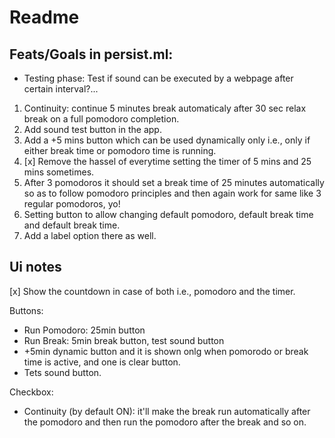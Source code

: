 # Readme

## Feats/Goals in persist.ml:

- Testing phase: Test if sound can be executed by a webpage after certain interval?...

1. Continuity: continue 5 minutes break automaticaly after 30 sec relax break on a full pomodoro completion.
2. Add sound test button in the app.
3. Add a +5 mins button which can be used dynamically only i.e., only if either break time or pomodoro time is running.
4. [x] Remove the hassel of everytime setting the timer of 5 mins and 25 mins sometimes.
5. After 3 pomodoros it should set a break time of 25 minutes automatically so as to follow pomodoro principles and then again work for same like 3 regular pomodoros, yo!
6. Setting button to allow changing default pomodoro, default break time and default break time.
7. Add a label option there as well.

## Ui notes

[x] Show the countdown in case of both i.e., pomodoro and the timer.

Buttons:

- Run Pomodoro: 25min button
- Run Break: 5min break button, test sound button
- +5min dynamic button and it is shown onlg when pomorodo or break time is active, and one is clear button.
- Tets sound button.

Checkbox:

- Continuity (by default ON): it'll make the break run automatically after the pomodoro and then run the pomodoro after the break and so on.
